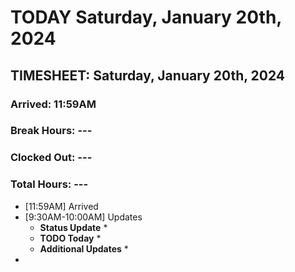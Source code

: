 # TODAY Saturday, January 20th, 2024

## TIMESHEET: Saturday, January 20th, 2024
### Arrived: 11:59AM
### Break Hours: ---
### Clocked Out: ---
### Total Hours: ---
* [11:59AM] Arrived
* [9:30AM-10:00AM] Updates
  * **Status Update** 
    * 
  * **TODO Today** 
    * 
  * **Additional Updates** 
    * 
* 